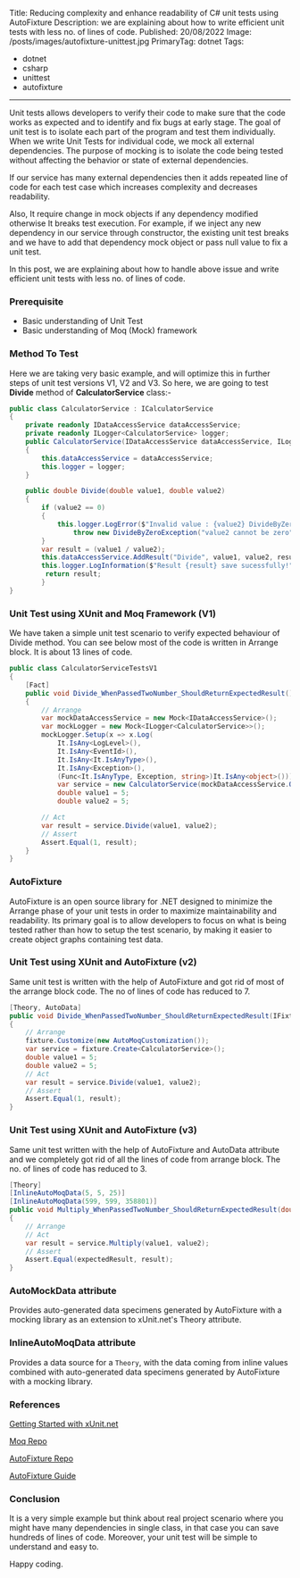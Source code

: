 Title: Reducing complexity and enhance readability of C# unit tests using AutoFixture
Description: we are explaining about how to write efficient unit tests with less no. of lines of code.
Published: 20/08/2022
Image: /posts/images/autofixture-unittest.jpg
PrimaryTag: dotnet
Tags:
  - dotnet
  - csharp
  - unittest
  - autofixture
---
Unit tests allows developers to verify their code to make sure that the code works as expected and to identify and fix bugs at early stage. The goal of unit test is to isolate each part of the program and test them individually. When we write Unit Tests for individual code, we mock all external dependencies. The purpose of mocking is to isolate the code being tested without affecting the behavior or state of external dependencies.

If our service has many external dependencies then it adds repeated line of code for each test case which increases complexity and decreases readability. 

Also, It require change in mock objects if any dependency modified otherwise It breaks test execution. For example, if we inject any new dependency in our service through constructor, the existing unit test breaks and we have to add that dependency mock object or pass null value to fix a unit test.

In this post, we are explaining about how to handle above issue and write efficient unit tests with less no. of lines of code.


### Prerequisite
- Basic understanding of Unit Test
- Basic understanding of Moq (Mock) framework

### Method To Test
Here we are taking very basic example, and will optimize this in further steps of unit test versions V1, V2 and V3. So here, we are going to test **Divide** method of **CalculatorService** class:-

```cs
public class CalculatorService : ICalculatorService
{
    private readonly IDataAccessService dataAccessService;
    private readonly ILogger<CalculatorService> logger;
    public CalculatorService(IDataAccessService dataAccessService, ILogger<CalculatorService> logger)
    {
        this.dataAccessService = dataAccessService;
        this.logger = logger;
    }

    public double Divide(double value1, double value2)
    {
        if (value2 == 0)
        {
            this.logger.LogError($"Invalid value : {value2} DivideByZeroException");
                throw new DivideByZeroException("value2 cannot be zero");
        }
        var result = (value1 / value2);
        this.dataAccessService.AddResult("Divide", value1, value2, result);
        this.logger.LogInformation($"Result {result} save sucessfully!");
         return result;
        }
}
```
### Unit Test using XUnit and Moq Framework (V1)
We have taken a simple unit test scenario to verify expected behaviour of Divide method. You can see below most of the code is written in Arrange block. It is about 13 lines of code.

```cs
public class CalculatorServiceTestsV1
{
    [Fact]
    public void Divide_WhenPassedTwoNumber_ShouldReturnExpectedResult()
    {
        // Arrange
        var mockDataAccessService = new Mock<IDataAccessService>();
        var mockLogger = new Mock<ILogger<CalculatorService>>();
        mockLogger.Setup(x => x.Log(
            It.IsAny<LogLevel>(),
            It.IsAny<EventId>(),
            It.IsAny<It.IsAnyType>(),
            It.IsAny<Exception>(),
            (Func<It.IsAnyType, Exception, string>)It.IsAny<object>()));
            var service = new CalculatorService(mockDataAccessService.Object, mockLogger.Object);
            double value1 = 5;
            double value2 = 5;

        // Act
        var result = service.Divide(value1, value2);
        // Assert
        Assert.Equal(1, result);
    }
}
```

### AutoFixture
AutoFixture is an open source library for .NET designed to minimize the Arrange phase of your unit tests in order to maximize maintainability and readability. Its primary goal is to allow developers to focus on what is being tested rather than how to setup the test scenario, by making it easier to create object graphs containing test data.

### Unit Test using XUnit and AutoFixture (v2)
Same unit test is written with the help of  AutoFixture and got rid of most of the arrange block code. The no of lines of code has reduced to 7.

```cs
[Theory, AutoData]
public void Divide_WhenPassedTwoNumber_ShouldReturnExpectedResult(IFixture fixture)
{
    // Arrange
    fixture.Customize(new AutoMoqCustomization());
    var service = fixture.Create<CalculatorService>();
    double value1 = 5;
    double value2 = 5;
    // Act
    var result = service.Divide(value1, value2);
    // Assert
    Assert.Equal(1, result);
}
```

### Unit Test using XUnit and AutoFixture (v3)
Same unit test written with the help of  AutoFixture and AutoData attribute and we completely got rid of all the lines of code from arrange block. The no. of lines of code has reduced to 3.

```cs
[Theory]
[InlineAutoMoqData(5, 5, 25)]
[InlineAutoMoqData(599, 599, 358801)]
public void Multiply_WhenPassedTwoNumber_ShouldReturnExpectedResult(double value1, double value2, double expectedResult, CalculatorService service)
{
    // Arrange
    // Act
    var result = service.Multiply(value1, value2);
    // Assert
    Assert.Equal(expectedResult, result);
}
```

### AutoMockData attribute
Provides auto-generated data specimens generated by AutoFixture with a mocking library as an extension to xUnit.net's Theory attribute.

### InlineAutoMoqData attribute
Provides a data source for a `Theory`, with the data coming from inline values combined with auto-generated data specimens generated by AutoFixture with a mocking library.

### References

[Getting Started with xUnit.net](https://xunit.net/docs/getting-started/netcore/cmdline)

[Moq Repo](https://github.com/moq/moq)

[AutoFixture Repo](https://github.com/AutoFixture/AutoFixture)

[AutoFixture Guide](https://autofixture.github.io/docs/quick-start/#)

### Conclusion
It is a very simple example but think about real project scenario where you might have many dependencies in single class, in that case you can save hundreds of lines of code. Moreover, your unit test will be simple to understand and easy to.

Happy coding.
